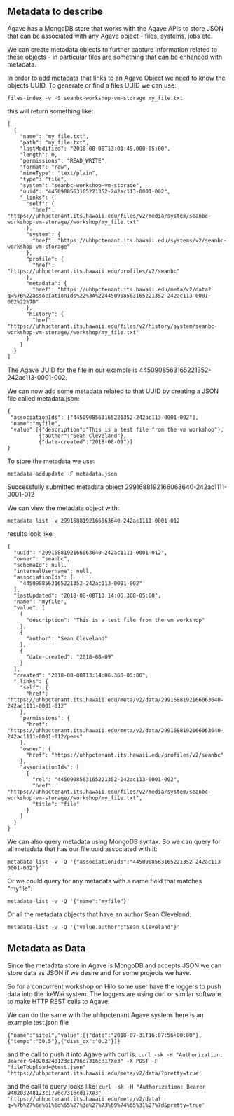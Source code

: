## Metadata to describe

Agave has a MongoDB store that works with the Agave APIs to store JSON that can be associated with any Agave object - files, systems, jobs etc.

We can create metadata objects to further capture information related to these objects - in particular files are something that can be enhanced with metadata.

In order to add metadata that links to an Agave Object we need to know the objects UUID.  To generate or find a files UUID we can use:
```
files-index -v -S seanbc-workshop-vm-storage my_file.txt
```
this will return something like:
```
[
  {
    "name": "my_file.txt",
    "path": "my_file.txt",
    "lastModified": "2018-08-08T13:01:45.000-05:00",
    "length": 0,
    "permissions": "READ_WRITE",
    "format": "raw",
    "mimeType": "text/plain",
    "type": "file",
    "system": "seanbc-workshop-vm-storage",
    "uuid": "4450908563165221352-242ac113-0001-002",
    "_links": {
      "self": {
        "href": "https://uhhpctenant.its.hawaii.edu/files/v2/media/system/seanbc-workshop-vm-storage//workshop/my_file.txt"
      },
      "system": {
        "href": "https://uhhpctenant.its.hawaii.edu/systems/v2/seanbc-workshop-vm-storage"
      },
      "profile": {
        "href": "https://uhhpctenant.its.hawaii.edu/profiles/v2/seanbc"
      },
      "metadata": {
        "href": "https://uhhpctenant.its.hawaii.edu/meta/v2/data?q=%7B%22associationIds%22%3A%224450908563165221352-242ac113-0001-002%22%7D"
      },
      "history": {
        "href": "https://uhhpctenant.its.hawaii.edu/files/v2/history/system/seanbc-workshop-vm-storage//workshop/my_file.txt"
      }
    }
  }
]
```
The Agave UUID for the file in our example is 4450908563165221352-242ac113-0001-002.

We can now add some metadata related to that UUID by creating a JSON file called metadata.json:
```
{
 "associationIds": ["4450908563165221352-242ac113-0001-002"],
 "name":"myfile",
 "value":[{"description":"This is a test file from the vm workshop"},
          {"author":"Sean Cleveland"},
          {"date-created":"2018-08-09"}]
}
```
To store the metadata we use:
```
metadata-addupdate -F metadata.json
```
Successfully submitted metadata object 2991688192166063640-242ac1111-0001-012

We can view the metadata object with:
```
metadata-list -v 2991688192166063640-242ac1111-0001-012
```
results look like:
```
{
  "uuid": "2991688192166063640-242ac1111-0001-012",
  "owner": "seanbc",
  "schemaId": null,
  "internalUsername": null,
  "associationIds": [
    "4450908563165221352-242ac113-0001-002"
  ],
  "lastUpdated": "2018-08-08T13:14:06.368-05:00",
  "name": "myfile",
  "value": [
    {
      "description": "This is a test file from the vm workshop"
    },
    {
      "author": "Sean Cleveland"
    },
    {
      "date-created": "2018-08-09"
    }
  ],
  "created": "2018-08-08T13:14:06.368-05:00",
  "_links": {
    "self": {
      "href": "https://uhhpctenant.its.hawaii.edu/meta/v2/data/2991688192166063640-242ac1111-0001-012"
    },
    "permissions": {
      "href": "https://uhhpctenant.its.hawaii.edu/meta/v2/data/2991688192166063640-242ac1111-0001-012/pems"
    },
    "owner": {
      "href": "https://uhhpctenant.its.hawaii.edu/profiles/v2/seanbc"
    },
    "associationIds": [
      {
        "rel": "4450908563165221352-242ac113-0001-002",
        "href": "https://uhhpctenant.its.hawaii.edu/files/v2/media/system/seanbc-workshop-vm-storage//workshop/my_file.txt",
        "title": "file"
      }
    ]
  }
}
```
We can also query metadata using MongoDB syntax. So we can query for all metadata that has our file uuid associated with it:

```
metadata-list -v -Q '{"associationIds":"4450908563165221352-242ac113-0001-002"}'
```

Or we could query for any metadata with a name field that matches "myfile":
```
metadata-list -v -Q '{"name":"myfile"}'
```

Or all the metadata objects that have an author Sean Cleveland:
```
metadata-list -v -Q '{"value.author":"Sean Cleveland"}'
```

## Metadata as Data
Since the metadata store in Agave is MongoDB and accepts JSON we can store data as JSON if we desire and for some projects we have.

So for a concurrent workshop on Hilo some user have the loggers to push data into the IkeWai system.  The loggers are using curl or similar software to make HTTP REST calls to Agave.

We can do the same with the uhhpctenant Agave system.
here is an example test.json file
```
{"name":"site1","value":[{"date":"2018-07-31T16:07:56+00:00"},{"tempc":"30.5"},{"diss_ox":"0.2"}]}
```

and the call to push it into Agave with curl is:
```curl -sk -H "Authorization: Bearer 940203248123c1796c7316cd17Xe3" -X POST -F "fileToUpload=@test.json" 'https://uhhpctenant.its.hawaii.edu/meta/v2/data/?pretty=true'```

and the call to query looks like:
```curl -sk -H "Authorization: Bearer 940203248123c1796c7316cd17Xe3" 'https://uhhpctenant.its.hawaii.edu/meta/v2/data?q=%7b%27%6e%61%6d%65%27%3a%27%73%69%74%65%31%27%7d&pretty=true'```
